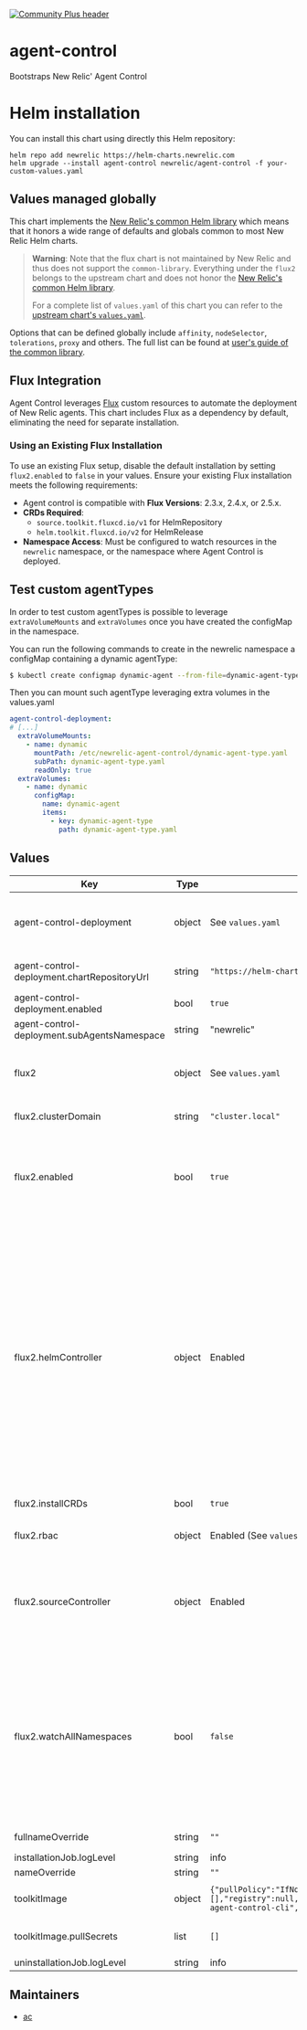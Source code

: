 [![Community Plus header](https://github.com/newrelic/opensource-website/raw/master/src/images/categories/Community_Plus.png)](https://opensource.newrelic.com/oss-category/#community-plus)

# agent-control

Bootstraps New Relic' Agent Control

# Helm installation

You can install this chart using directly this Helm repository:

```shell
helm repo add newrelic https://helm-charts.newrelic.com
helm upgrade --install agent-control newrelic/agent-control -f your-custom-values.yaml
```

## Values managed globally

This chart implements the [New Relic's common Helm library](https://github.com/newrelic/helm-charts/tree/master/library/common-library) which
means that it honors a wide range of defaults and globals common to most New Relic Helm charts.

> **Warning**: Note that the flux chart is not maintained by New Relic and thus does not support the `common-library`. Everything under the
`flux2` belongs to the upstream chart and does not honor the [New Relic's common Helm library](https://github.com/newrelic/helm-charts/tree/master/library/common-library).
>
> For a complete list of `values.yaml` of this chart you can refer to the [upstream chart's `values.yaml`](https://github.com/fluxcd-community/helm-charts/blob/flux2-2.10.2/charts/flux2/values.yaml).

Options that can be defined globally include `affinity`, `nodeSelector`, `tolerations`, `proxy` and others. The full list can be found at
[user's guide of the common library](https://github.com/newrelic/helm-charts/blob/master/library/common-library/README.md).

## Flux Integration

Agent Control leverages [Flux](https://github.com/fluxcd/flux2) custom resources to automate the deployment of New Relic agents. This chart includes Flux as a dependency by default, eliminating the need for separate installation.

### Using an Existing Flux Installation

To use an existing Flux setup, disable the default installation by setting `flux2.enabled` to `false` in your values. Ensure your existing Flux installation meets the following requirements:

- Agent control is compatible with **Flux Versions**: 2.3.x, 2.4.x, or 2.5.x.
- **CRDs Required**:
  - `source.toolkit.fluxcd.io/v1` for HelmRepository
  - `helm.toolkit.fluxcd.io/v2` for HelmRelease
- **Namespace Access**: Must be configured to watch resources in the `newrelic` namespace, or the namespace where Agent Control is deployed.

## Test custom agentTypes

In order to test custom agentTypes is possible to leverage `extraVolumeMounts` and `extraVolumes` once you have created the configMap in the namespace.

You can run the following commands to create in the newrelic namespace a configMap containing a dynamic agentType:
```bash
$ kubectl create configmap dynamic-agent --from-file=dynamic-agent-type=./local/values-dynamic-agent-type.yaml -n default
```

Then you can mount such agentType leveraging extra volumes in the values.yaml
```yaml
agent-control-deployment:
# [...]
  extraVolumeMounts:
    - name: dynamic
      mountPath: /etc/newrelic-agent-control/dynamic-agent-type.yaml
      subPath: dynamic-agent-type.yaml
      readOnly: true
  extraVolumes:
    - name: dynamic
      configMap:
        name: dynamic-agent
        items:
          - key: dynamic-agent-type
            path: dynamic-agent-type.yaml
```

## Values

| Key | Type | Default | Description |
|-----|------|---------|-------------|
| agent-control-deployment | object | See `values.yaml` | Values for the agent-control-deployment chart. Ref.: https://github.com/newrelic/helm-charts/blob/master/charts/agent-control-deployment/values.yaml |
| agent-control-deployment.chartRepositoryUrl | string | `"https://helm-charts.newrelic.com"` | The repository URL from where the `agent-control-deployment` chart will be installed. |
| agent-control-deployment.enabled | bool | `true` | Enable the installation of the Agent Control. |
| agent-control-deployment.subAgentsNamespace | string | "newrelic" | Namespace where the sub-agents will be deployed. |
| flux2 | object | See `values.yaml` | Values for the Flux chart. Ref.: https://github.com/fluxcd-community/helm-charts/blob/flux2-2.10.2/charts/flux2/values.yaml |
| flux2.clusterDomain | string | `"cluster.local"` | This is the domain name of the cluster. |
| flux2.enabled | bool | `true` | Enable or disable FluxCD installation. New Relic' Agent Control need Flux to work, but the user can use an already existing Flux deployment. With that use case, the use can disable Flux and use this chart to only install the CRs to deploy the Agent Control. |
| flux2.helmController | object | Enabled | Helm controller is a Kubernetes operator that allows to declaratively manage Helm chart releases with Kubernetes manifests. The Helm release is defined in a CR ([Custom Resource](https://kubernetes.io/docs/concepts/extend-kubernetes/api-extension/custom-resources/#custom-resources)) named `HelmRelease` that the operator will reconcile on the apply, edit, or deletion of a `HelmRelease` resource.  New Relic' Agent Control will use this controller by creating `HelmRelease` CRs based in the configuration stored on Fleet Control. This is the only controller that the Agent Control need for now, the other controllers are disabled by default.  On the other hand, user might want to leverage having FluxCD installed for their own purposes. Take a look to the `values.yaml` to see how to enable other controllers. |
| flux2.installCRDs | bool | `true` | The installation of the CRDs is managed by the chart itself. |
| flux2.rbac | object | Enabled (See `values.yaml`) | Create RBAC rules for FluxCD is able to deploy all kind of workloads on the cluster. |
| flux2.sourceController | object | Enabled | Source controller provides a way to fetch artifacts to the rest of controllers. The source API (which reference [can be read here](https://fluxcd.io/flux/components/source/api/v1/)) is used by admins and various automated operators to offload the Git, OCO, and Helm repositories management. |
| flux2.watchAllNamespaces | bool | `false` | As we are using Flux as a tool from the agent control to release new workloads, we do not want Flux to listen to all CRs created on the whole cluster. If the user does not want to use Flux and is only using it because of the agent control, this is the way to go so the cluster has deployed all operators needed by the agent control. But if the user want to use Flux for other purposes besides the agent control, this toggle can be used to allow Flux to work on the whole cluster. |
| fullnameOverride | string | `""` | Override the full name of the release |
| installationJob.logLevel | string | info | Log level for the installation job. |
| nameOverride | string | `""` | Override the name of the chart |
| toolkitImage | object | `{"pullPolicy":"IfNotPresent","pullSecrets":[],"registry":null,"repository":"newrelic/newrelic-agent-control-cli","tag":"0.40.0"}` | The image that contains the necessary tools to install and uninstall Agent Control. |
| toolkitImage.pullSecrets | list | `[]` | The secrets that are needed to pull images from a custom registry. |
| uninstallationJob.logLevel | string | info | Log level for the uninstallation job. |

## Maintainers

* [ac](https://github.com/orgs/newrelic/teams/ac/members)

